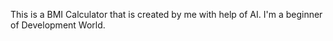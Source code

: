 This is a  BMI Calculator that is created by me with help of AI. I'm a beginner of Development World.
